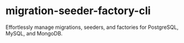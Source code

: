 # migration-seeder-factory-cli
Effortlessly manage migrations, seeders, and factories for PostgreSQL, MySQL, and MongoDB.
